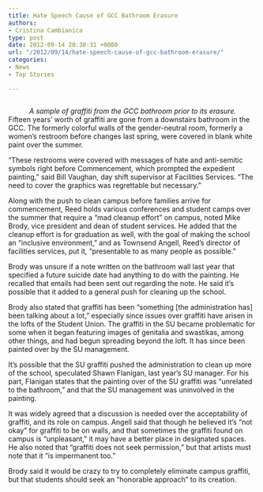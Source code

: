 ```yaml
---
title: Hate Speech Cause of GCC Bathroom Erasure
authors:
- Cristina Cambianica
type: post
date: 2012-09-14 20:38:31 +0000
url: "/2012/09/14/hate-speech-cause-of-gcc-bathroom-erasure/"
categories:
- News
- Top Stories

---
```

<a href="http://www.reedquest.org/2012/09/hate-speech-cause-of-gcc-bathroom-erasure/graffitislider/" rel="attachment wp-att-1609"><img class="alignnone size-full wp-image-1609" title="GCC Graffiti" src="https://i1.wp.com/www.reedquest.org/wp-content/uploads/2012/09/graffitislider.jpg?resize=770%2C430" alt="" data-recalc-dims="1" /></a>

<center>
  <em>A sample of graffiti from the GCC bathroom prior to its erasure.</em>
</center>Fifteen years&#8217; worth of graffiti are gone from a downstairs bathroom in the GCC. The formerly colorful walls of the gender-neutral room, formerly a women&#8217;s restroom before changes last spring, were covered in blank white paint over the summer.

“These restrooms were covered with messages of hate and anti-semitic symbols right before Commencement, which prompted the expedient painting,” said Bill Vaughan, day shift supervisor at Facilities Services. “The need to cover the graphics was regrettable but necessary.”

Along with the push to clean campus before families arrive for commencement, Reed holds various conferences and student camps over the summer that require a “mad cleanup effort” on campus, noted Mike Brody, vice president and dean of student services. He added that the cleanup effort is for graduation as well, with the goal of making the school an “inclusive environment,” and as Townsend Angell, Reed’s director of facilities services, put it, “presentable to as many people as possible.”

Brody was unsure if a note written on the bathroom wall last year that specified a future suicide date had anything to do with the painting. He recalled that emails had been sent out regarding the note. He said it’s possible that it added to a general push for cleaning up the school.

Brody also stated that graffiti has been “something [the administration has] been talking about a lot,” especially since issues over graffiti have arisen in the lofts of the Student Union. The graffiti in the SU became problematic for some when it began featuring images of genitalia and swastikas, among other things, and had begun spreading beyond the loft. It has since been painted over by the SU management.

It’s possible that the SU graffiti pushed the administration to clean up more of the school, speculated Shawn Flanigan, last year’s SU manager. For his part, Flanigan states that the painting over of the SU graffiti was “unrelated to the bathroom,” and that the SU management was uninvolved in the painting.

It was widely agreed that a discussion is needed over the acceptability of graffiti, and its role on campus. Angell said that though he believed it’s “not okay” for graffiti to be on walls, and that sometimes the graffiti found on campus is “unpleasant,” it may have a better place in designated spaces. He also noted that “graffiti does not seek permission,” but that artists must note that it “is impermanent too.”

Brody said it would be crazy to try to completely eliminate campus graffiti, but that students should seek an “honorable approach” to its creation.